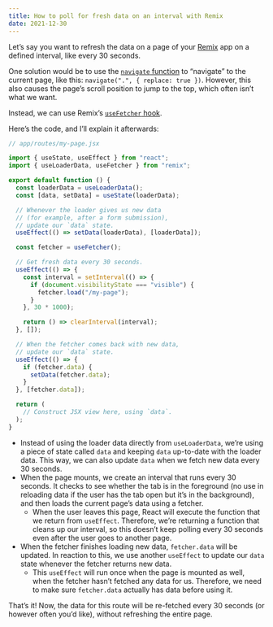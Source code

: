 ```yaml
---
title: How to poll for fresh data on an interval with Remix
date: 2021-12-30
---
```


Let’s say you want to refresh the data on a page of your [Remix](https://remix.run) app on a defined interval, like every 30 seconds.

One solution would be to use the [`navigate` function](https://reactrouter.com/docs/en/v6/api#usenavigate) to “navigate” to the current page, like this: `navigate(".", { replace: true })`. However, this also causes the page’s scroll position to jump to the top, which often isn’t what we want.

Instead, we can use Remix’s [`useFetcher` hook](https://remix.run/docs/en/v1/api/remix#usefetcher).

Here’s the code, and I’ll explain it afterwards:

```javascript
// app/routes/my-page.jsx

import { useState, useEffect } from "react";
import { useLoaderData, useFetcher } from "remix";

export default function () {
  const loaderData = useLoaderData();
  const [data, setData] = useState(loaderData);

  // Whenever the loader gives us new data
  // (for example, after a form submission),
  // update our `data` state.
  useEffect(() => setData(loaderData), [loaderData]);

  const fetcher = useFetcher();

  // Get fresh data every 30 seconds.
  useEffect(() => {
    const interval = setInterval(() => {
      if (document.visibilityState === "visible") {
        fetcher.load("/my-page");
      }
    }, 30 * 1000);

    return () => clearInterval(interval);
  }, []);

  // When the fetcher comes back with new data,
  // update our `data` state.
  useEffect(() => {
    if (fetcher.data) {
      setData(fetcher.data);
    }
  }, [fetcher.data]);

  return (
    // Construct JSX view here, using `data`.
  );
}
```

- Instead of using the loader data directly from `useLoaderData`, we’re using a piece of state called `data` and keeping `data` up-to-date with the loader data. This way, we can also update `data` when we fetch new data every 30 seconds.
- When the page mounts, we create an interval that runs every 30 seconds. It checks to see whether the tab is in the foreground (no use in reloading data if the user has the tab open but it’s in the background), and then loads the current page’s data using a fetcher.
  - When the user leaves this page, React will execute the function that we return from `useEffect`. Therefore, we’re returning a function that cleans up our interval, so this doesn’t keep polling every 30 seconds even after the user goes to another page.
- When the fetcher finishes loading new data, `fetcher.data` will be updated. In reaction to this, we use another `useEffect` to update our `data` state whenever the fetcher returns new data.
  - This `useEffect` will run once when the page is mounted as well, when the fetcher hasn’t fetched any data for us. Therefore, we need to make sure `fetcher.data` actually has data before using it.

That’s it! Now, the data for this route will be re-fetched every 30 seconds (or however often you’d like), without refreshing the entire page.
